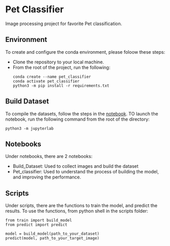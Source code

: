 # Pet Classifier

Image processing project for favorite Pet classification.

## Environment

To create and configure the conda environment, please foloow these steps:

- Clone the repository to your local machine.
- From the root of the project, run the following:
  ```
  conda create --name pet_classifier
  conda activate pet_classifier
  python3 -m pip install -r requirements.txt
  ```

## Build Dataset

To compile the datasets, follow the steps in the [notebook](notebooks/Build_Dataset.ipynb).
TO launch the notebook, run the following command from the root of the directory:

```
python3 -m jupyterlab
```

## Notebooks

Under notebooks, there are 2 notebooks:

- Build_Dataset: Used to collect images and build the dataset
- Pet_classifier: Used to understand the process of building the model, and improving the performance.

## Scripts

Under scripts, there are the functions to train the model, and predict the results.
To use the functions, from python shell in the scripts folder:

```
from train import build_model
from predict import predict

model = build_model(path_to_your_dataset)
predict(model, path_to_your_target_image)
```
